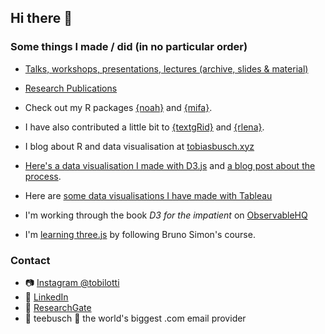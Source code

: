 ## Hi there 👋

### Some things I made / did (in no particular order)

+ [Talks, workshops, presentations, lectures (archive, slides & material)](https://github.com/Teebusch/presentations)

+ [Research Publications](https://github.com/Teebusch/publications/)

+ Check out my R packages [{noah}](https://teebusch.github.io/noah/) and [{mifa}](https://teebusch.github.io/mifa/).

+ I have also contributed a little bit to [{textgRid}](https://github.com/patrickreidy/textgRid) and [{rlena}](https://github.com/HomeBankCode/rlena).

+ I blog about R and data visualisation at [tobiasbusch.xyz](https://tobiasbusch.xyz)

+ [Here's a data visualisation I made with D3.js](https://teebusch.github.io/park-vis) and [a blog post about the process](https://tobiasbusch.xyz/a-walk-in-the-park).

+ Here are [some data visualisations I have made with Tableau](https://public.tableau.com/app/profile/tiobias.busch)

+ I'm working through the book *D3 for the impatient* on [ObservableHQ](https://observablehq.com/@teebusch/d3-for-the-impatient)

+ I'm [learning three.js](https://github.com/Teebusch/threejs-journey) by following Bruno Simon's course.

### Contact

* 📷 [Instagram @tobilotti](https://www.instagram.com/tobilotti/)
* 👔 [LinkedIn](linkedin.com/in/tobias-busch)
* 📜 [ResearchGate](https://www.researchgate.net/profile/Tobias-Busch-4)
* 📨 teebusch 🐒 the world's biggest .com email provider
